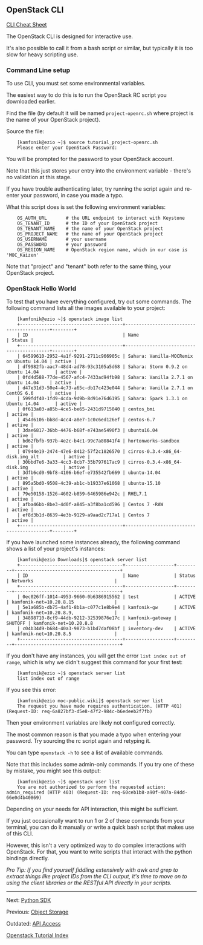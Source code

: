 ## OpenStack CLI
[CLI Cheat Sheet](http://docs.openstack.org/user-guide/cli-cheat-sheet.html)

The OpenStack CLI is designed for interactive use.

It's also possible to call it from a bash script or similar, but typically it is too slow for heavy scripting use.

### Command Line setup
To use CLI, you must set some environmental variables.

The easiest way to do this is to run the OpenStack RC script you downloaded earlier.

Find the file (by default it will be named `project-openrc.sh` where project is the name of your OpenStack project).

Source the file:
```shell
    [kamfonik@ezio ~]$ source tutorial_project-openrc.sh
    Please enter your OpenStack Password:
```
You will be prompted for the password to your OpenStack account.

Note that this just stores your entry into the environment variable - there's no validation at this stage.

If you have trouble authenticating later, try running the script again and re-enter your password, in case you made a typo.

What this script does is set the following environment variables:
```shell
    OS_AUTH_URL       # the URL endpoint to interact with Keystone
    OS_TENANT_ID      # the ID of your OpenStack project
    OS_TENANT_NAME    # the name of your OpenStack project
    OS_PROJECT_NAME   # the name of your OpenStack project
    OS_USERNAME       # your username
    OS_PASSWORD       # your password
    OS_REGION_NAME    # OpenStack region name, which in our case is 'MOC_Kaizen'
```
Note that "project" and "tenant" both refer to the same thing, your OpenStack project.

### OpenStack Hello World
To test that you have everything configured, try out some commands.  The following command lists all the images available to your project:
```shell
    [kamfonik@ezio ~]$ openstack image list
    +--------------------------------------+------------------------------------------+--------+
    | ID                                   | Name                                     | Status |
    +--------------------------------------+------------------------------------------+--------+
    | 64599610-2952-4a1f-9291-2711c966905c | Sahara: Vanilla-MOCRemix on Ubuntu 14.04 | active |
    | df9982fb-aac7-48d4-ad78-93c3105a5d68 | Sahara: Storm 0.9.2 on Ubuntu 14.04      | active |
    | 0fd4d588-77de-4567-afc4-7433ad94fb98 | Sahara: Vanilla 2.7.1 on Ubuntu 14.04    | active |
    | d47e31d3-50e4-4c73-a65c-db17c423e044 | Sahara: Vanilla 2.7.1 on CentOS 6.6      | active |
    | 599fdf40-1fd9-4cda-9d9b-8d91e76d6195 | Sahara: Spark 1.3.1 on Ubuntu 14.04      | active |
    | 0f613a03-a85b-4ce5-be65-2431d9715040 | centos_bmi                               | active |
    | 454d6106-bb8d-4cc4-a8e7-1c0c6ed126ef | centos-6.7                               | active |
    | 3dae6817-36bb-4476-b68f-e743ae5490f3 | ubuntu16.04                              | active |
    | bd62fbfb-937b-4e2c-b4c1-99c7a80841f4 | hortonworks-sandbox                      | active |
    | 07944e19-2474-47e6-8412-57f2c1826570 | cirros-0.3.4-x86_64-disk.img_alt         | active |
    | 30bbd7e6-3a33-4cc3-8cb7-35b797617ac9 | cirros-0.3.4-x86_64-disk.img             | active |
    | 3dfb6cd0-9bf8-4106-b6ef-e735542fb669 | ubuntu-14.04                             | active |
    | 895a5bd0-9508-4c39-ab1c-b19337e61068 | ubuntu-15.10                             | active |
    | 79e50158-1526-4602-b859-6465986e942c | RHEL7.1                                  | active |
    | afba46bb-8be3-4d0f-a845-a3f8ba1cd596 | Centos 7 -RAW                            | active |
    | ef8d3b1d-8639-4e3b-9129-a9aad2c717a1 | Centos 7                                 | active |
    +--------------------------------------+------------------------------------------+--------+
```

If you have launched some instances already, the following command shows a list of your project's instances:
```shell
    [kamfonik@ezio Downloads]$ openstack server list
    +--------------------------------------+------------------+---------+---------------------------------------+
    | ID                                   | Name             | Status  | Networks                              |
    +--------------------------------------+------------------+---------+---------------------------------------+
    | 0ec026ff-1014-4953-9660-0b6386915562 | test             | ACTIVE  | kamfonik-net=10.20.8.15               |
    | 5e1a685b-db75-4af1-8b1a-c077c1e8b9e4 | kamfonik-gw      | ACTIVE  | kamfonik-net=10.20.8.9,               |
    | 34898710-8cf9-44db-9212-32539876e17c | kamfonik-gateway | SHUTOFF | kamfonik-net=10.20.8.8                |
    | c04b34d9-b684-40a3-9873-b1bd7daf08bf | inventory-dev    | ACTIVE  | kamfonik-net=10.20.8.5                |
    +--------------------------------------+------------------+---------+---------------------------------------+
```
If you don't have any instances, you will get the error `list index out of range`, which is why we didn't suggest this command for your first test:
```shell
    [kamfonik@ezio ~]$ openstack server list
    list index out of range
```
If you see this error:
```shell   
    [kamfonik@ezio moc-public.wiki]$ openstack server list
    The request you have made requires authentication. (HTTP 401) (Request-ID: req-6a827bf3-d5e8-47f2-984c-b6edeeb2f7fb)
```
Then your environment variables are likely not configured correctly.

The most common reason is that you made a typo when entering your password.  Try sourcing the rc script again and retyping it.

You can type `openstack -h` to see a list of available commands.

Note that this includes some admin-only commands. If you try one of these by mistake, you might see this output:
```shell
    [kamfonik@ezio ~]$ openstack user list
    You are not authorized to perform the requested action: admin_required (HTTP 403) (Request-ID: req-60ceb1b8-a90f-407a-84dd-66e0d4b40869)
```
Depending on your needs for API interaction, this  might be sufficient.

If you just occasionally want to run 1 or 2 of these commands from your terminal, 
you can do it manually or write a quick bash script that makes use of this CLI.

However, this isn't a very optimized  way to do complex interactions with OpenStack. 
For that, you want to write scripts that interact with the python bindings directly.

*Pro Tip: If you find yourself fiddling extensively with awk and grep to extract things like project IDs from the CLI output, 
it's time to move on to using the client libraries or the RESTful API directly in your scripts.*

---

Next: [Python SDK](Python-SDK.html)

Previous: [Object Storage](Object-Storage.html)

Outdated: [API Access](../archives-page/API-Access.html)

[Openstack Tutorial Index](OpenStack-Tutorial-Index.html)
